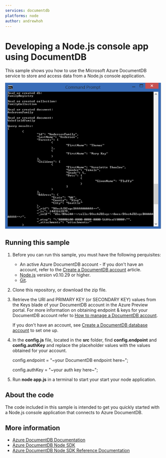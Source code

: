 ```yaml
---
services: documentdb
platforms: node
author: andrewhoh
---
```


# Developing a Node.js console app using DocumentDB
This sample shows you how to use the Microsoft Azure DocumentDB service to store and access data from a Node.js console application.

![Node.js Console App](./media/image1.png)

## Running this sample
1. Before you can run this sample, you must have the following perquisites:
	- An active Azure DocumentDB account - If you don't have an account, refer to the [Create a DocumentDB account](https://azure.microsoft.com/en-us/documentation/articles/documentdb-create-account/) article.
	- [Node.js](https://nodejs.org/en/) version v0.10.29 or higher.
	- [Git](http://git-scm.com/).

2. Clone this repository, or download the zip file.

3. Retrieve the URI and PRIMARY KEY (or SECONDARY KEY) values from the Keys blade of your DocumentDB account in the Azure Preview portal. For more information on obtaining endpoint & keys for your DocumentDB account refer to [How to manage a DocumentDB account](https://azure.microsoft.com/en-us/documentation/articles/documentdb-manage-account/#keys).

	If you don't have an account, see [Create a DocumentDB database account](https://azure.microsoft.com/en-us/documentation/articles/documentdb-create-account/) to set one up.

4. In the **config.js** file, located in the **src** folder, find **config.endpoint** and **config.authKey** and replace the placeholder values with the values obtained for your account.

    config.endpoint = "~your DocumentDB endpoint here~";
    
    config.authKey = "~your auth key here~";

5. Run **node app.js** in a terminal to start your start your node application.

## About the code
The code included in this sample is intended to get you quickly started with a Node.js console application that connects to Azure DocumentDB.

## More information

- [Azure DocumentDB Documentation](https://azure.microsoft.com/en-us/documentation/services/documentdb/)
- [Azure DocumentDB Node SDK](https://www.npmjs.com/package/documentdb)
- [Azure DocumentDB Node SDK Reference Documentation](http://azure.github.io/azure-documentdb-node/)

